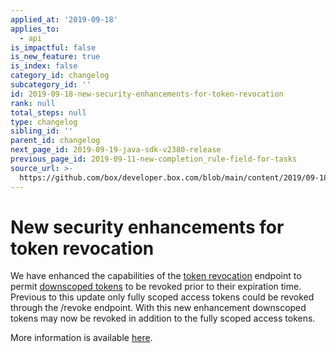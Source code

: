 ```yaml
---
applied_at: '2019-09-18'
applies_to:
  - api
is_impactful: false
is_new_feature: true
is_index: false
category_id: changelog
subcategory_id: ''
id: 2019-09-18-new-security-enhancements-for-token-revocation
rank: null
total_steps: null
type: changelog
sibling_id: ''
parent_id: changelog
next_page_id: 2019-09-19-java-sdk-v2380-release
previous_page_id: 2019-09-11-new-completion_rule-field-for-tasks
source_url: >-
  https://github.com/box/developer.box.com/blob/main/content/2019/09-18-new-security-enhancements-for-token-revocation.md
---
```

# New security enhancements for token revocation

We have enhanced the capabilities of the [token
revocation](endpoint://post-oauth2-revoke/) endpoint to permit
[downscoped tokens](guides://authentication/access-tokens/downscope) to be
revoked prior to their expiration time. Previous to this update only fully
scoped access tokens could be revoked through the /revoke endpoint. With this
new enhancement downscoped tokens may now be revoked in addition to the fully
scoped access tokens.

More information is available [here][blog_token_revocation].

[blog_token_revocation]: https://medium.com/box-developer-blog/new-security-enhancements-for-revoking-access-tokens-79b9960a7ce2